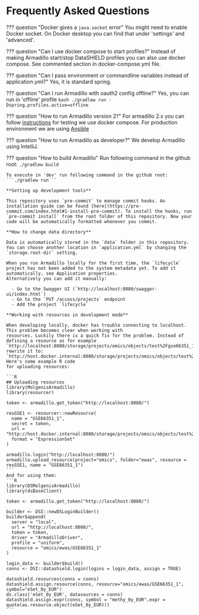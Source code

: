 # Frequently Asked Questions

??? question "Docker gives a `java.socket` error"
    You might need to enable Docker socket. On Docker desktop you can find that under 'settings' and 'advanced'.

??? question "Can I use docker compose to start profiles?"
    Instead of making Armadillo start/stop DataSHIELD profiles you can also use docker compose. See commented section in docker-compose.yml file.

??? question "Can I pass environment or commandline variables instead of application.yml?"
    Yes, it is standard spring.

??? question "Can I run Armadillo with oauth2 config offline?"
    Yes, you can run in 'offline' profile
    ```bash
    ./gradlew run -Dspring.profiles.active=offline
    ```

??? question "How to run Armadillo version 2?"
    For armadillo 2.x you can follow [instructions](https://github.com/molgenis/molgenis-service-armadillo/tree/armadillo-service-2.2.3) for testing we use docker compose. For production environment we are using [Ansible](https://galaxy.ansible.com/molgenis/armadillo)

??? question "How to run Armadillo as developer?"
    We develop Armadillo using IntelliJ.

??? question "How to build Armadillo"
    Run following command in the github root:
    ```./gradlew build```

    To execute in 'dev' run following command in the github root:
    ```./gradlew run```

    **Setting up development tools**

    This repository uses `pre-commit` to manage commit hooks. An installation guide can be found [here](https://pre-commit.com/index.html#1-install-pre-commit). To install the hooks, run `pre-commit install` from the root folder of this repository. Now your code will be automatically formatted whenever you commit.

    **How to change data directory**

    Data is automatically stored in the `data` folder in this repository. You can choose another location in `application.yml` by changing the `storage.root-dir` setting.

    When you run Armadillo locally for the first time, the `lifecycle` project has not been added to the system metadata yet. To add it automatically, see Application properties.
    Alternatively you can add it manually:
        
      - Go to the Swagger UI (`http://localhost:8080/swagger-ui/index.html`)
      - Go to the `PUT /access/projects` endpoint
      - Add the project `lifecycle`
    
    **Working with resources in development mode**

    When developing locally, docker has trouble connecting to localhost. This problem becomes clear when working with
    resources. Luckily there is a quick fix for the problem. Instead of defining a resource as for example
    `http://localhost:8080/storage/projects/omics/objects/test%2Fgse66351_1.rda`, rewrite it to:
    `http://host.docker.internal:8080/storage/projects/omics/objects/test%2Fgse66351_1.rda`. Here's some example R code
    for uploading resources:

    ```R
    ## Uploading resources
    library(MolgenisArmadillo)
    library(resourcer)

    token <- armadillo.get_token("http://localhost:8080/")

    resGSE1 <- resourcer::newResource(
      name = "GSE66351_1",
      secret = token,
      url = "http://host.docker.internal:8080/storage/projects/omics/objects/test%2Fgse66351_1.rda",
      format = "ExpressionSet"
    )

    armadillo.login("http://localhost:8080/")
    armadillo.upload_resource(project="omics", folder="ewas", resource = resGSE1, name = "GSE66351_1")
    ```
    And for using them:
    ```R
    library(DSMolgenisArmadillo)
    library(dsBaseClient)

    token <- armadillo.get_token("http://localhost:8080/")

    builder <- DSI::newDSLoginBuilder()
    builder$append(
      server = "local",
      url = "http://localhost:8080/",
      token = token,
      driver = "ArmadilloDriver",
      profile = "uniform",
      resource = "omics/ewas/GSE66351_1"
    )

    login_data <- builder$build()
    conns <- DSI::datashield.login(logins = login_data, assign = TRUE)

    datashield.resources(conns = conns)
    datashield.assign.resource(conns, resource="omics/ewas/GSE66351_1", symbol="eSet_0y_EUR")
    ds.class('eSet_0y_EUR', datasources = conns)
    datashield.assign.expr(conns, symbol = "methy_0y_EUR",expr = quote(as.resource.object(eSet_0y_EUR)))
    ```
